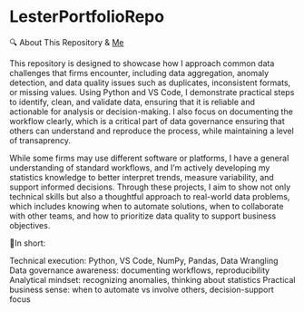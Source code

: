 # LesterPortfolioRepo

🔍 About This Repository & [Me](https://www.linkedin.com/in/lester-wee-yi-cheng-6a0074185/)

This repository is designed to showcase how I approach common data challenges that firms encounter, including data aggregation, anomaly detection, and data quality issues such as duplicates, inconsistent formats, or missing values. Using Python and VS Code, I demonstrate practical steps to identify, clean, and validate data, ensuring that it is reliable and actionable for analysis or decision-making. I also focus on documenting the workflow clearly, which is a critical part of data governance ensuring that others can understand and reproduce the process, while maintaining a level of transaprency. 

While some firms may use different software or platforms, I have a general understanding of standard workflows, and I’m actively developing my statistics knowledge to better interpret trends, measure variability, and support informed decisions. Through these projects, I aim to show not only technical skills but also a thoughtful approach to real-world data problems, which includes knowing when to automate solutions, when to collaborate with other teams, and how to prioritize data quality to support business objectives.

🎯In short:

Technical execution: Python, VS Code, NumPy, Pandas, Data Wrangling
Data governance awareness: documenting workflows, reproducibility
Analytical mindset: recognizing anomalies, thinking about statistics
Practical business sense: when to automate vs involve others, decision-support focus

